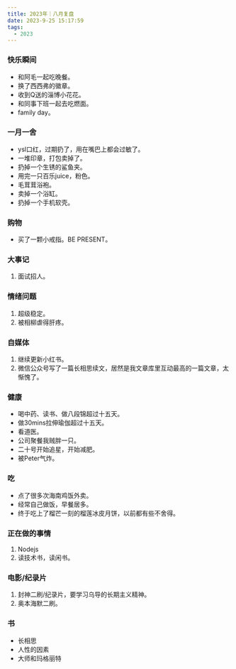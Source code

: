 ```yaml
---
title: 2023年｜八月复盘
date: 2023-9-25 15:17:59
tags:
  - 2023
---
```


### 快乐瞬间

- 和阿毛一起吃晚餐。
- 换了西西弗的徽章。
- 收到Q送的淄博小花花。
- 和同事下班一起去吃燃面。
- family day。

### 一月一舍

- ysl口红，过期扔了，用在嘴巴上都会过敏了。
- 一堆印章，打包卖掉了。
- 扔掉一个生锈的鲨鱼夹。
- 用完一只百乐juice，粉色。
- 毛茸茸浴袍。
- 卖掉一个浴缸。
- 扔掉一个手机软壳。

### 购物

- 买了一颗小戒指。BE PRESENT。


### 大事记

1. 面试招人。
   
### 情绪问题

1. 超级稳定。
2. 被相柳虐得肝疼。

### 自媒体

1. 继续更新小红书。
2. 微信公众号写了一篇长相思续文，居然是我文章库里互动最高的一篇文章，太惭愧了。

### 健康

-  喝中药、读书、做八段锦超过十五天。
-  做30mins拉伸瑜伽超过十五天。
-  看道医。
-  公司聚餐我贼胖一只。
-  二十号开始追星，开始减肥。
-  被Peter气炸。
   
### 吃

- 点了很多次海南鸡饭外卖。
- 经常自己做饭，早餐居多。
- 终于吃上了榴芒一刻的榴莲冰皮月饼，以前都有些不舍得。

### 正在做的事情

1. Nodejs
2. 读技术书，读闲书。

### 电影/纪录片

1. 封神二刷/纪录片，要学习乌导的长期主义精神。
2. 奥本海默二刷。
  
   
### 书

- 长相思
- 人性的因素
- 大师和玛格丽特